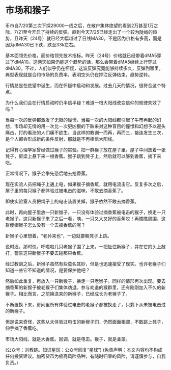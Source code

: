 # 市场和猴子

币市自7/20第三次下探29000一线之后，在散户集体绝望的看到2万甚至1万之际，7/21至今开启了持续的反弹。直到今天7/25已经走出了一个较为陡峭的趋势，且昨天（24号）就已经大幅越过了日线MA30。不是因为价格有多高，而是因为dMA30已下跌，跌至33k左右。

基本面领先价格，而价格领先技术指标。昨天（24号）价格就已经带着dMA5穿过了dMA10。这两天如果仍能这个趋势的话，那么会带着dMA5继续上行穿过dMA30。不过，人们似乎仍在怀疑，这波反弹究竟能够持续多久，反弹到哪里。典型表现就是合约市场的负费率，表明空头仍在押注反弹结束，趋势逆转。

行情总是在绝望中诞生，而在怀疑中启动和发展。过去几天的情况，很符合这个特点。

为什么我们会在行情启动时仍半信半疑？难道一根大阳线改变信仰的规律失效了吗？

当每一次的反弹都激发了无限的憧憬，当每一次的大阳线都引起了牛市再起的幻想，市场却无情的用一次比一次更凶狠的下跌来对这种盲目的憧憬和幻想予以迎头痛击，打的看涨的人们痛不欲生。当这样的教训一而再，再而三，接连发生三次，是个人都会形成新的条件反射，那就是不再相信大阳线。

记得有心理学家曾经做过猴子的实验。把一群猴子放在屋子里。屋子中间放着一张凳子，房梁上悬下来一根香蕉。猴子跳到凳子上，然后就可以够到香蕉，摘下来吃。

正常情况下，猴子会争先恐后地去抢香蕉。

现在实验人员把绳子上通上电，如果猴子摘香蕉，就用电流击它。反复多次之后，屋子里的每只猴子都体验过被电击的滋味，不敢去摘香蕉了。

即使实验室人员把绳子上的电击装置关掉，猴子依然不敢去摘香蕉。

此时，再向屋子里放一只新猴子，一只没有体验过摘香蕉被电击的猴子，换走一只老猴子。这只新猴子来了之后一看，咦，一只又大又好的香蕉哎！再瞧瞧周围，这群傻帽猴子怎么没有一个去摘香蕉的呢？

新猴子心里想着，“老孙来也”，一边就要朝凳子上跳。

说时迟，那时快。呼啦啦几只老猴子围了上来，一把扯住新猴子，并在它的头上敲打，警告这只新猴子不要去碰那只香蕉。

经过教训之后，新猴子虽然有些莫名其妙，但是也迅速接受了现实。也许老猴子们知道一些它不知道的情况，是要保护他吧？

然后如此重复，再放入一只新猴子，换走一只老猴子。同样的情形再次出现。要去摘香蕉的新猴子被老猴子们集体劝退。参与劝退的猴群里，还有刚刚加入不久的新猴子。相比而言，之前换进来的新猴子，已经成长为老猴子了。

不断置换下来，房间里所有体验过电击的老猴子都被换走了，只剩下从未被电击过的新猴子。

但是说来奇怪，这些从未体验过电击的新猴子们，仍然面面相觑，不敢跳上凳子，伸手摘了香蕉吃。

市场大阳线，就是大香蕉。回调，就是电击。猴子，就是韭菜。

\(公众号：刘教链。知识星球：公众号回复“星球”\)  \(免责声明：本文内容均不构成任何投资建议。加密货币为极高风险品种，有随时归零的风险，请谨慎参与，自我负责。\)

